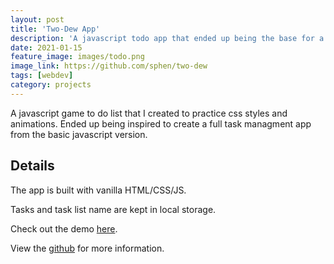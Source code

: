 ```yaml
---
layout: post
title: 'Two-Dew App'
description: 'A javascript todo app that ended up being the base for a full react task management app.'
date: 2021-01-15
feature_image: images/todo.png
image_link: https://github.com/sphen/two-dew
tags: [webdev]
category: projects
---
```


A javascript game to do list that I created to practice css styles and animations. Ended up being inspired to create a full task managment app from the basic javascript version.

## Details

The app is built with vanilla HTML/CSS/JS.

Tasks and task list name are kept in local storage.

Check out the demo [here](#).

View the [github](https://github.com/sphen/two-dew) for more information.

